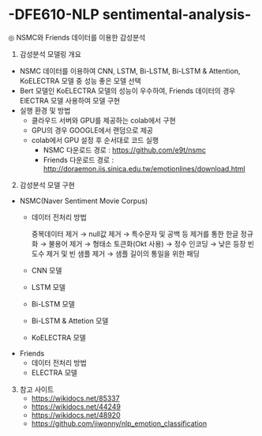 # -DFE610-NLP sentimental-analysis-
◎ NSMC와 Friends 데이터를 이용한 감성분석

1. 감성분석 모델링 개요
  - NSMC 데이터를 이용하여 CNN, LSTM, Bi-LSTM, Bi-LSTM & Attention, KoELECTRA 모델 중 성능 좋은 모델 선택
  - Bert 모델인 KoELECTRA 모델의 성능이 우수하여, Friends 데이터의 경우 ElECTRA 모델 사용하여 모델 구현
  - 실행 환경 및 방법
    - 클라우드 서버와 GPU를 제공하는 colab에서 구현
    - GPU의 경우 GOOGLE에서 랜덤으로 제공
    - colab에서 GPU 설정 후 순서대로 코드 실행
      - NSMC 다운로드 경로 : https://github.com/e9t/nsmc
      - Friends 다운로드 경로 : http://doraemon.iis.sinica.edu.tw/emotionlines/download.html
   
2. 감성분석 모델 구현
  - NSMC(Naver Sentiment Movie Corpus)
    - 데이터 전처리 방법
      
      중복데이터 제거 → null값 제거 → 특수문자 및 공백 등 제거를 통한 한글 정규화 → 불용어 제거 → 형태소 토큰화(Okt 사용) → 정수 인코딩 → 낮은 등장 빈도수 제거 및 빈 샘플 제거 → 샘플 길이의 통일을 위한 패딩
    
    - CNN 모델
    - LSTM 모델
    - Bi-LSTM 모델
    - Bi-LSTM & Attetion 모델
    - KoELECTRA 모델
  - Friends
    - 데이터 전처리 방법
    - ELECTRA 모델
  
3. 참고 사이트
   - https://wikidocs.net/85337
   - https://wikidocs.net/44249
   - https://wikidocs.net/48920
   - https://github.com/jiwonny/nlp_emotion_classification

